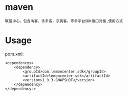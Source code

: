# maven
	联盟中心，包含淘客，多多客，京挑客，等多平台SDK接口对接,使用方式
# Usage

pom.xml:

    <dependencys>
		<dependency>
		    <groupId>com.lemoncenter.sdk</groupId>
		    <artifactId>lemoncenter-sdk</artifactId>
		    <version>1.0.3-SNAPSHOT</version>
		</dependency>
    </dependencys>